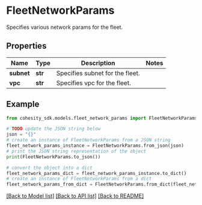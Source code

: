 # FleetNetworkParams

Specifies various network params for the fleet.

## Properties

Name | Type | Description | Notes
------------ | ------------- | ------------- | -------------
**subnet** | **str** | Specifies subnet for the fleet. | 
**vpc** | **str** | Specifies vpc for the fleet. | 

## Example

```python
from cohesity_sdk.models.fleet_network_params import FleetNetworkParams

# TODO update the JSON string below
json = "{}"
# create an instance of FleetNetworkParams from a JSON string
fleet_network_params_instance = FleetNetworkParams.from_json(json)
# print the JSON string representation of the object
print(FleetNetworkParams.to_json())

# convert the object into a dict
fleet_network_params_dict = fleet_network_params_instance.to_dict()
# create an instance of FleetNetworkParams from a dict
fleet_network_params_from_dict = FleetNetworkParams.from_dict(fleet_network_params_dict)
```
[[Back to Model list]](../README.md#documentation-for-models) [[Back to API list]](../README.md#documentation-for-api-endpoints) [[Back to README]](../README.md)


